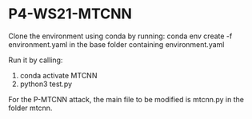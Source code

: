# P4-WS21-MTCNN
Clone the environment using conda by running: conda env create -f environment.yaml in the base folder containing environment.yaml

Run it by calling:
  1. conda activate MTCNN
  2. python3 test.py
  
For the P-MTCNN attack, the main file to be modified is mtcnn.py in the folder mtcnn. 
